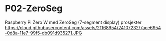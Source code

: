 # P02-ZeroSeg
Raspberry Pi Zero W med ZeroSeg (7-segment display) prosjekter
https://cloud.githubusercontent.com/assets/21168954/24107232/7ace6954-0d8a-11e7-99f5-db091d935271.JPG
